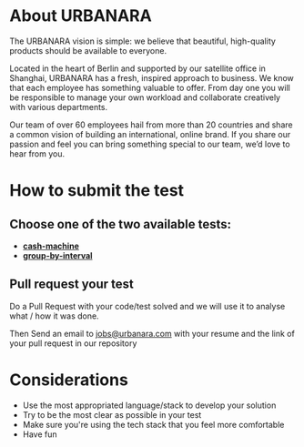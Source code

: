 # About URBANARA

The URBANARA vision is simple: we believe that beautiful, high-quality products should be available to everyone.

Located in the heart of Berlin and supported by our satellite office in Shanghai, URBANARA has a fresh, inspired approach to business. We know that each employee has something valuable to offer. From day one you will be responsible to manage your own workload and collaborate creatively with various departments.

Our team of over 60 employees hail from more than 20 countries and share a common vision of building an international, online brand. If you share our passion and feel you can bring something special to our team, we’d love to hear from you.

# How to submit the test

## Choose one of the two available tests:

* [**cash-machine**](https://github.com/URBANARA/want-to-be-urbanara/blob/master/tests/cash-machine.md)
* [**group-by-interval**](https://github.com/URBANARA/want-to-be-urbanara/blob/master/tests/group-by-interval.md)

## Pull request your test

Do a Pull Request with your code/test solved and we will use it to analyse what / how it was done.

Then Send an email to jobs@urbanara.com with your resume and the link of your pull request in our repository

# Considerations

* Use the most appropriated language/stack to develop your solution
* Try to be the most clear as possible in your test
* Make sure you're using the tech stack that you feel more comfortable
* Have fun
